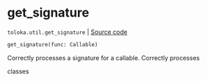 # get_signature
`toloka.util.get_signature` | [Source code](https://github.com/Toloka/toloka-kit/blob/v1.0.2/src/util/__init__.py#L48)

```python
get_signature(func: Callable)
```

Correctly processes a signature for a callable. Correctly processes


classes

